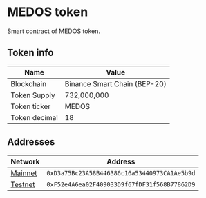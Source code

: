 # MEDOS token
Smart contract of MEDOS token.

## Token info
| Name | Value |
| ------------- | ------ |
| Blockchain    | Binance Smart Chain (BEP-20) |
| Token Supply  | 732,000,000 |
| Token ticker  | MEDOS |
| Token decimal | 18 |

## Addresses
| Network | Address |
| ------- | ------- |
| [Mainnet](https://bscscan.com/token/0xD3a75Bc23A58B446386c16a53440973CA1Ae5b9d)    | `0xD3a75Bc23A58B446386c16a53440973CA1Ae5b9d` |
| [Testnet](https://testnet.bscscan.com/token/0xF52e4A6ea02F409033D9f67fDF31f568B77862D9)  | `0xF52e4A6ea02F409033D9f67fDF31f568B77862D9` |
